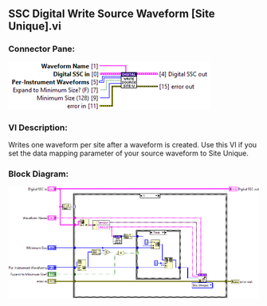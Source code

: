 ## **SSC Digital Write Source Waveform [Site Unique].vi**
### Connector Pane:
![alt text](/docs/images/Instrument%20Control/Digital/SSC%20Digital/Source%20and%20Capture%20Waveforms/SSC%20Digital%20Write%20Source%20Waveform%20[Site%20Unique].vic.png "SSC Digital Write Source Waveform [Site Unique].vi connector pane")

### VI Description:
Writes one waveform per site after a waveform is created. Use this VI if you set the data mapping parameter of your source waveform to Site Unique.

### Block Diagram:
![alt text](/docs/images/Instrument%20Control/Digital/SSC%20Digital/Source%20and%20Capture%20Waveforms/SSC%20Digital%20Write%20Source%20Waveform%20[Site%20Unique].vid.png "SSC Digital Write Source Waveform [Site Unique].vi block diagram")
